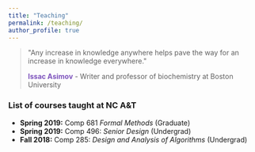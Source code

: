```yaml
---
title: "Teaching"
permalink: /teaching/
author_profile: true
---
```


> "Any increase in knowledge anywhere helps pave the way for an increase in knowledge everywhere."
>
><font color = "#7e54bd"><b>Issac Asimov</b></font> - Writer and professor of biochemistry at Boston University 

### List of courses taught at NC A&T

* **Spring 2019:** Comp 681 *Formal Methods* (Graduate)
* **Spring 2019:** Comp 496: *Senior Design* (Undergrad)
* **Fall 2018:** Comp 285: *Design and Analysis of Algorithms* (Undergrad)
